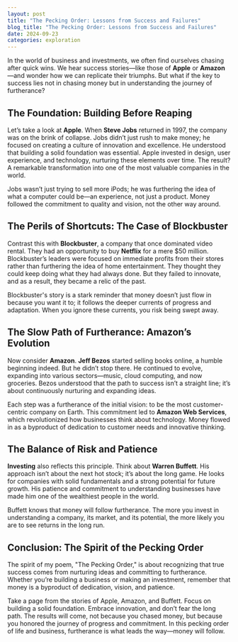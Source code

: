 ```yaml
---
layout: post
title: "The Pecking Order: Lessons from Success and Failures"
blog_title: "The Pecking Order: Lessons from Success and Failures"
date: 2024-09-23
categories: exploration
---
```


In the world of business and investments, we often find ourselves chasing after quick wins. We hear success stories—like those of **Apple** or **Amazon**—and wonder how we can replicate their triumphs. But what if the key to success lies not in chasing money but in understanding the journey of furtherance? 

## The Foundation: Building Before Reaping

Let’s take a look at **Apple**. When **Steve Jobs** returned in 1997, the company was on the brink of collapse. Jobs didn’t just rush to make money; he focused on creating a culture of innovation and excellence. He understood that building a solid foundation was essential. Apple invested in design, user experience, and technology, nurturing these elements over time. The result? A remarkable transformation into one of the most valuable companies in the world. 

Jobs wasn’t just trying to sell more iPods; he was furthering the idea of what a computer could be—an experience, not just a product. Money followed the commitment to quality and vision, not the other way around.

## The Perils of Shortcuts: The Case of Blockbuster

Contrast this with **Blockbuster**, a company that once dominated video rental. They had an opportunity to buy **Netflix** for a mere $50 million. Blockbuster’s leaders were focused on immediate profits from their stores rather than furthering the idea of home entertainment. They thought they could keep doing what they had always done. But they failed to innovate, and as a result, they became a relic of the past. 

Blockbuster's story is a stark reminder that money doesn’t just flow in because you want it to; it follows the deeper currents of progress and adaptation. When you ignore these currents, you risk being swept away.

## The Slow Path of Furtherance: Amazon’s Evolution

Now consider **Amazon**. **Jeff Bezos** started selling books online, a humble beginning indeed. But he didn’t stop there. He continued to evolve, expanding into various sectors—music, cloud computing, and now groceries. Bezos understood that the path to success isn’t a straight line; it’s about continuously nurturing and expanding ideas.

Each step was a furtherance of the initial vision: to be the most customer-centric company on Earth. This commitment led to **Amazon Web Services**, which revolutionized how businesses think about technology. Money flowed in as a byproduct of dedication to customer needs and innovative thinking.

## The Balance of Risk and Patience

**Investing** also reflects this principle. Think about **Warren Buffett**. His approach isn’t about the next hot stock; it’s about the long game. He looks for companies with solid fundamentals and a strong potential for future growth. His patience and commitment to understanding businesses have made him one of the wealthiest people in the world. 

Buffett knows that money will follow furtherance. The more you invest in understanding a company, its market, and its potential, the more likely you are to see returns in the long run.

## Conclusion: The Spirit of the Pecking Order

The spirit of my poem, "The Pecking Order," is about recognizing that true success comes from nurturing ideas and committing to furtherance. Whether you’re building a business or making an investment, remember that money is a byproduct of dedication, vision, and patience.

Take a page from the stories of Apple, Amazon, and Buffett. Focus on building a solid foundation. Embrace innovation, and don’t fear the long path. The results will come, not because you chased money, but because you honored the journey of progress and commitment. In this pecking order of life and business, furtherance is what leads the way—money will follow.
